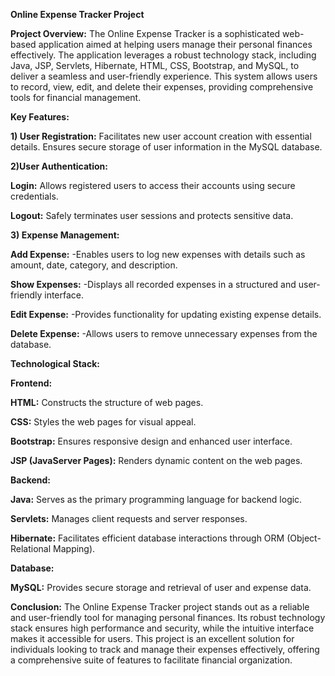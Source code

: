 **Online Expense Tracker Project**

**Project Overview:**
The Online Expense Tracker is a sophisticated web-based application aimed at helping users manage their personal finances effectively. 
The application leverages a robust technology stack, including Java, JSP, Servlets, Hibernate, HTML, CSS, Bootstrap, and MySQL, to deliver a seamless and user-friendly experience. 
This system allows users to record, view, edit, and delete their expenses, providing comprehensive tools for financial management.


**Key Features:**

**1) User Registration:**
Facilitates new user account creation with essential details.
Ensures secure storage of user information in the MySQL database.


**2)User Authentication:**

**Login:** 
Allows registered users to access their accounts using secure credentials.

**Logout:** 
Safely terminates user sessions and protects sensitive data.


**3) Expense Management:**

**Add Expense:**
-Enables users to log new expenses with details such as amount, date, category, and description.

**Show Expenses:**
-Displays all recorded expenses in a structured and user-friendly interface.

**Edit Expense:**
-Provides functionality for updating existing expense details.

**Delete Expense:**
-Allows users to remove unnecessary expenses from the database.


**Technological Stack:**

**Frontend:**

**HTML:** 
Constructs the structure of web pages.

**CSS:** 
Styles the web pages for visual appeal.

**Bootstrap:** 
Ensures responsive design and enhanced user interface.

**JSP (JavaServer Pages):** 
Renders dynamic content on the web pages.


**Backend:**

**Java:** 
Serves as the primary programming language for backend logic.

**Servlets:** 
Manages client requests and server responses.

**Hibernate:** 
Facilitates efficient database interactions through ORM (Object-Relational Mapping).


**Database:**

**MySQL:** 
Provides secure storage and retrieval of user and expense data.


**Conclusion:**
The Online Expense Tracker project stands out as a reliable and user-friendly tool for managing personal finances. 
Its robust technology stack ensures high performance and security, while the intuitive interface makes it accessible for users. 
This project is an excellent solution for individuals looking to track and manage their expenses effectively, offering a comprehensive suite of features to facilitate financial organization.
